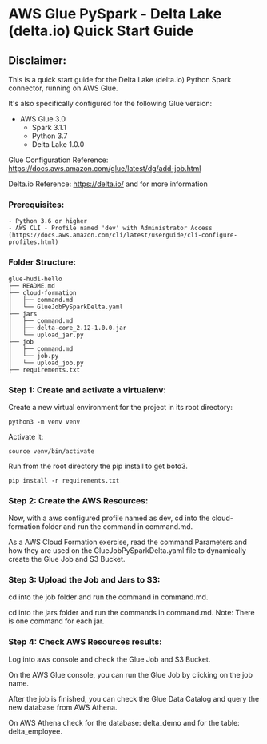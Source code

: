 # AWS Glue PySpark - Delta Lake (delta.io) Quick Start Guide

## Disclaimer:
This is a quick start guide for the Delta Lake (delta.io) Python Spark connector, running on AWS Glue.

It's also specifically configured for the following Glue version:
- AWS Glue 3.0  
    * Spark 3.1.1
    * Python 3.7
    * Delta Lake 1.0.0

Glue Configuration Reference: https://docs.aws.amazon.com/glue/latest/dg/add-job.html

Delta.io Reference: https://delta.io/ and  for more information

### Prerequisites:
    - Python 3.6 or higher
    - AWS CLI - Profile named 'dev' with Administrator Access (https://docs.aws.amazon.com/cli/latest/userguide/cli-configure-profiles.html)
    
### Folder Structure:

```
glue-hudi-hello
├── README.md
├── cloud-formation
│   ├── command.md
│   └── GlueJobPySparkDelta.yaml
├── jars
│   ├── command.md
│   ├── delta-core_2.12-1.0.0.jar
│   └── upload_jar.py
├── job
│   ├── command.md
│   └── job.py
│   └── upload_job.py
├── requirements.txt

```

### Step 1: Create and activate a virtualenv:

Create a new virtual environment for the project in its root directory:

```
python3 -m venv venv
```

Activate it:

```
source venv/bin/activate
```

Run from the root directory the pip install to get boto3.

```
pip install -r requirements.txt
```

### Step 2: Create the AWS Resources:

Now, with a aws configured profile named as dev, cd into the cloud-formation folder and run the command in command.md.

As a AWS Cloud Formation exercise, read the command Parameters and how they are used on the GlueJobPySparkDelta.yaml file to dynamically create the Glue Job and S3 Bucket.

### Step 3: Upload the Job and Jars to S3:
cd into the job folder and run the command in command.md.

cd into the jars folder and run the commands in command.md. Note: There is one command for each jar.

### Step 4: Check AWS Resources results:

Log into aws console and check the Glue Job and S3 Bucket.

On the AWS Glue console, you can run the Glue Job by clicking on the job name.

After the job is finished, you can check the Glue Data Catalog and query the new database from AWS Athena.

On AWS Athena check for the database: delta_demo and for the table: delta_employee.



